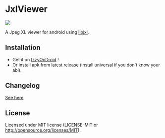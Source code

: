 # JxlViewer
![](https://img.shields.io/endpoint?url=https://apt.izzysoft.de/fdroid/api/v1/shield/fr.oupson.jxlviewer)

A Jpeg XL viewer for android using [libjxl](https://github.com/libjxl/libjxl).

## Installation
- Get it on [IzzyOnDroid](https://apt.izzysoft.de/fdroid/index/apk/fr.oupson.jxlviewer) !
- Or install apk from [latest release](https://github.com/oupson/jxlviewer/releases/) (install universal if you don't know your abi).

## Changelog
[See here](app/CHANGELOG.md)

## License
Licensed under MIT license (LICENSE-MIT or http://opensource.org/licenses/MIT).